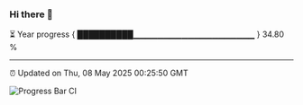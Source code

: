 ### Hi there 👋

⏳ Year progress { ██████████▁▁▁▁▁▁▁▁▁▁▁▁▁▁▁▁▁▁▁▁ } 34.80 %

---

⏰ Updated on Thu, 08 May 2025 00:25:50 GMT

![Progress Bar CI](https://github.com/liununu/liununu/workflows/Progress%20Bar%20CI/badge.svg)
